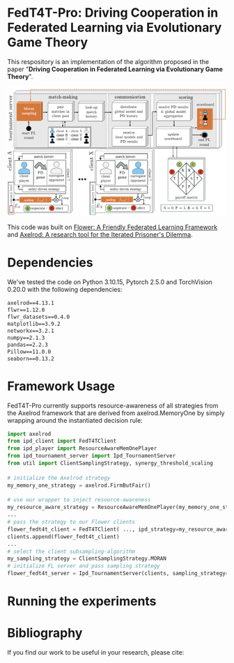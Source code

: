 # FedT4T-Pro: Driving Cooperation in Federated Learning via Evolutionary Game Theory

This respository is an implementation of the algorithm proposed in the paper "**Driving Cooperation in Federated Learning via
Evolutionary Game Theory**".

![racf](/assets/racfl.png)

This code was built on [Flower: A Friendly Federated Learning Framework](https://github.com/adap/flower) and [Axelrod: A research tool for the Iterated Prisoner's Dilemma](https://github.com/Axelrod-Python/Axelrod).


# Dependencies

We've tested the code on Python 3.10.15, Pytorch 2.5.0 and TorchVision 0.20.0 with the following dependencies:
```
axelrod==4.13.1
flwr==1.12.0
flwr_datasets==0.4.0
matplotlib==3.9.2
networkx==3.2.1
numpy==2.1.3
pandas==2.2.3
Pillow==11.0.0
seaborn==0.13.2
```

# Framework Usage
FedT4T-Pro currently supports resource-awareness of all strategies from the Axelrod framework that are derived from axelrod.MemoryOne by simply wrapping around the instantiated decision rule:
```python
import axelrod
from ipd_client import FedT4TClient
from ipd_player import ResourceAwareMemOnePlayer
from ipd_tournament_server import Ipd_TournamentServer
from util import ClientSamplingStrategy, synergy_threshold_scaling

# initialize the Axelrod strategy
my_memory_one_strategy = axelrod.FirmButFair()

# use our wrapper to inject resource-awareness
my_resource_aware_strategy = ResourceAwareMemOnePlayer(my_memory_one_strategy, resource_scaling_func=synergy_threshold_scaling)
...
# pass the strategy to our Flower clients
flower_fedt4t_client = FedT4TClient( ..., ipd_strategy=my_resource_aware_strategy, ...)
clients.append(flower_fedt4t_client)       
...
# select the client subsampling-algorithm
my_sampling_strategy = ClientSamplingStrategy.MORAN
# initialize FL server and pass sampling strategy
flower_fedt4t_server = Ipd_TournamentServer(clients, sampling_strategy=my_sampling_strategy)
```


# Running the experiments

# Bibliography
If you find our work to be useful in your research, please cite:
```
```
